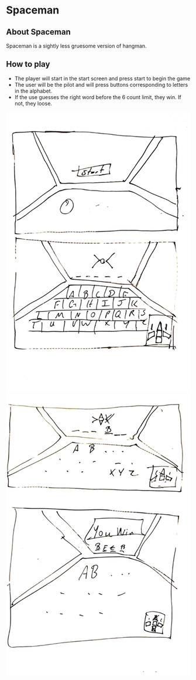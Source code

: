 # Spaceman

## About Spaceman
Spaceman is a sightly less gruesome version of hangman.

## How to play
- The player will start in the start screen and press start to begin the game
- The user will be the pilot and will press buttons corresponding to letters in the alphabet.
- If the use guesses the right word before the 6 count limit, they win. If not, they loose.

![spacemanframework1](./spacemanwireframe1.png)
![spacemanframework2](./spacemanwireframe2.png)